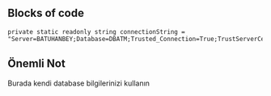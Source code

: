 ﻿

## Blocks of code

```
private static readonly string connectionString = "Server=BATUHANBEY;Database=DBATM;Trusted_Connection=True;TrustServerCertificate=True";

```
## Önemli Not
Burada kendi database bilgilerinizi kullanın
